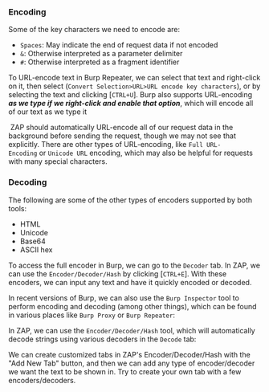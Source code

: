 

### Encoding
Some of the key characters we need to encode are:

- `Spaces`: May indicate the end of request data if not encoded
- `&`: Otherwise interpreted as a parameter delimiter
- `#`: Otherwise interpreted as a fragment identifier

To URL-encode text in Burp Repeater, we can select that text and right-click on it, then select (`Convert Selection>URL>URL encode key characters`), or by selecting the text and clicking [`CTRL+U`].
Burp also supports URL-encoding ***as we type if we right-click and enable that option***, which will encode all of our text as we type it

 ZAP should automatically URL-encode all of our request data in the background before sending the request, though we may not see that explicitly.
There are other types of URL-encoding, like `Full URL-Encoding` or `Unicode URL` encoding, which may also be helpful for requests with many special characters.

### Decoding

The following are some of the other types of encoders supported by both tools:

- HTML
- Unicode
- Base64
- ASCII hex
 
To access the full encoder in Burp, we can go to the `Decoder` tab. In ZAP, we can use the `Encoder/Decoder/Hash` by clicking [`CTRL+E`]. With these encoders, we can input any text and have it quickly encoded or decoded.

In recent versions of Burp, we can also use the `Burp Inspector` tool to perform encoding and decoding (among other things), which can be found in various places like `Burp Proxy` or `Burp Repeater`:

In ZAP, we can use the `Encoder/Decoder/Hash` tool, which will automatically decode strings using various decoders in the `Decode` tab:

We can create customized tabs in ZAP's Encoder/Decoder/Hash with the "Add New Tab" button, and then we can add any type of encoder/decoder we want the text to be shown in. Try to create your own tab with a few encoders/decoders.

